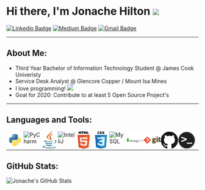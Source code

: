 # Hi there, I'm Jonache Hilton <img src="https://media.giphy.com/media/hvRJCLFzcasrR4ia7z/giphy.gif" width="27px">

[![Linkedin Badge](https://img.shields.io/badge/-jonachehilton-%230077B5.svg?style=for-the-badge&logo=Linkedin&logoColor=white&link=https://www.linkedin.com/in/jlim/)](www.linkedin.com/in/jonachehilton)
[![Medium Badge](https://img.shields.io/badge/-@joni.hilton1-000000?style=for-the-badge&labelColor=000000&logo=Medium&link=https://medium.com/@_jessicalim)](https://medium.com/@joni.hilton1)
[![Gmail Badge](https://img.shields.io/badge/-joni.hilton1-c14438?style=for-the-badge&logo=Gmail&logoColor=white&link=mailto:jessicalim813@gmail.com)](mailto:joni.hilton1@gmail.com)

---
## About Me:

- Third Year Bachelor of Information Technology Student  @ James Cook Univeristy 
- Service Desk Analyst @ Glencore Copper / Mount Isa Mines
- I love programming! <img src="https://media.giphy.com/media/WUlplcMpOCEmTGBtBW/giphy.gif" width="30"> 
- Goal for 2020: Contribute to at least 5 Open Source Project's

---
## Languages and Tools:

<img align="left" alt="HTML5" width="45px" src="https://raw.githubusercontent.com/github/explore/80688e429a7d4ef2fca1e82350fe8e3517d3494d/topics/python/python.png" />
<img align="left" alt="PyCharm" height="45px" width="45px" src="https://cdn.jsdelivr.net/npm/simple-icons@v3/icons/pycharm.svg" />
<img align="left" alt="Java" width="45px" src="https://raw.githubusercontent.com/github/explore/80688e429a7d4ef2fca1e82350fe8e3517d3494d/topics/java/java.png" />
<img align="left" alt="IntelliJ" height="45px" width="45px" src="https://cdn.jsdelivr.net/npm/simple-icons@v3/icons/intellijidea.svg" />
<img align="left" alt="HTML5" width="45px" src="https://raw.githubusercontent.com/github/explore/80688e429a7d4ef2fca1e82350fe8e3517d3494d/topics/html/html.png" />
<img align="left" alt="CSS3" width="45px" src="https://raw.githubusercontent.com/github/explore/80688e429a7d4ef2fca1e82350fe8e3517d3494d/topics/css/css.png" />
<img align="left" alt="MySQL" "height="45px" width="45px" src="https://cdn.jsdelivr.net/npm/simple-icons@v3/icons/mysql.svg" />                                                    <img align="left" alt="MongoDB" width="45px" src="https://raw.githubusercontent.com/github/explore/80688e429a7d4ef2fca1e82350fe8e3517d3494d/topics/mongodb/mongodb.png" />
<img align="left" alt="Git" width="45px" src="https://raw.githubusercontent.com/github/explore/80688e429a7d4ef2fca1e82350fe8e3517d3494d/topics/git/git.png" />
<img align="left" alt="GitHub" width="45px" src="https://raw.githubusercontent.com/github/explore/78df643247d429f6cc873026c0622819ad797942/topics/github/github.png" />
<img align="left" alt="Terminal" width="45px" src="https://raw.githubusercontent.com/github/explore/80688e429a7d4ef2fca1e82350fe8e3517d3494d/topics/terminal/terminal.png" />

<br><br>

---
## GitHub Stats:
<img align="left" alt="Jonache's GitHub Stats" src="https://github-readme-stats.codestackr.vercel.app/api?username=jonachehilton&show_icons=true&hide_border=true" />




